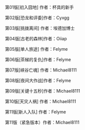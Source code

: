 第01版[初入囧地]  作者：杯具的新手

第02版[恐龙和评委]作者：Cyxgg

第03版[挑拨离间]  作者：埃德加博士

第04版[古老的森林]作者：Oiiap

第05版[单人旅途]  作者：Felyme

第06版[茶梯的复仇]作者：Felyme

第07版[峡谷亡魂]  作者：Michael8111

第08版[夜间大作战]作者：Felyme

第09版[关键十五秒]作者：Michael8111

第10版[天灾人祸]  作者：Michael8111

第11版[新人入队]  作者：Felyme

第11版（紧急版本）作者：Michael8111
